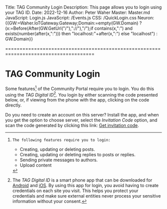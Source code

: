 Title: TAG Community Login
Description: This page allows you to login using your TAG ID.
Date: 2022-12-16
Author: Peter Waher
Master: Master.md
JavaScript: Login.js
JavaScript: /Events.js
CSS: /QuickLogin.css
Neuron: {{GW:=Waher.IoTGateway.Gateway;Domain:=empty(GW.Domain) ? (x:=Before(After(GW.GetUrl("/"),"://"),"/");if contains(x,":") and exists(number(after(x,":"))) then "localhost:"+after(x,":") else "localhost") : GW.Domain}}

=====================================================================================

TAG Community Login
======================

Some features[^features] of the Community Portal require you to login. You do this using the *TAG Digital ID*[^tagid].
You login by either scanning the code presented below, or, if viewing from the phone with the app, clicking on the code directly.

<div id="quickLoginCode" data-mode="image" data-serviceId="{{QuickLoginServiceId(Request)}}" 
data-purpose="To perform a quick login on {{Domain}}, to access protected functions of the Community Portal. This login request is valid for one (1) minute."></div>

Do you need to create an account on this server? Install the app, and when you get the option to choose server, select the
*Invitation Code* option, and scan the code generated by clicking this link: 
<a href="/Community/Invitation.md" target="_blank">Get invitation code</a>.

[^features]:	The following features require you to login:
	
	* Creating, updating or deleting posts.
	* Creating, updating or deleting replies to posts or replies.
	* Sending private messages to authors.
	* Upload content

[^tagid]:	The *TAG Digital ID* is a smart phone app that can be downloaded for 
[Android](https://play.google.com/store/apps/details?id=com.tag.IdApp) and 
[iOS](https://apps.apple.com/tr/app/trust-anchor-id/id1580610247). By using this
app for login, you avoid having to create credentials on each site you visit. This
helps you protect your credentials and make sure external entities never process your
sensitive information without your consent.